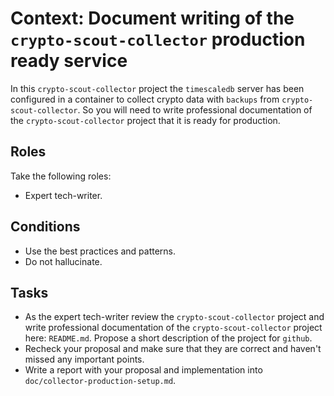 # Context: Document writing of the `crypto-scout-collector` production ready service

In this `crypto-scout-collector` project the `timescaledb` server has been configured in a container to collect crypto data 
with `backups` from `crypto-scout-collector`. So you will need to write professional documentation of 
the `crypto-scout-collector` project that it is ready for production.

## Roles

Take the following roles:

- Expert tech-writer.

## Conditions

- Use the best practices and patterns.
- Do not hallucinate.

## Tasks

- As the expert tech-writer review the `crypto-scout-collector` project and write professional documentation of the
  `crypto-scout-collector` project here: `README.md`. Propose a short description of the project for `github`.
- Recheck your proposal and make sure that they are correct and haven't missed any important points.
- Write a report with your proposal and implementation into `doc/collector-production-setup.md`.